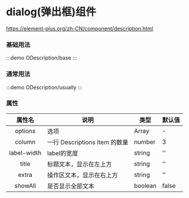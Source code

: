 # dialog(弹出框)组件

https://element-plus.org/zh-CN/component/description.html

### 基础用法

:::demo
ODescription/base
:::

### 通常用法

:::demo
ODescription/usually
:::

### 属性

|   属性名    | 说明                          | 类型   | 默认值 |
| :---------: | ----------------------------- | ------ | ------ |
|   options   | 选项                          | Array  | -      |
|   column    | 一行 Descriptions Item 的数量 | number | 3    |
| label-width | label的宽度                   | string | ''     |
|    title    | 标题文本，显示在左上方        | string | ''     |
|    extra    | 操作区文本，显示在右上方      | string | ''     |
|    showAll    | 是否显示全部文本      | boolean | false     |
